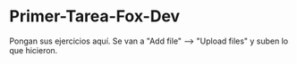 # Primer-Tarea-Fox-Dev

Pongan sus ejercicios aquí. Se van a "Add file" --> "Upload files" y suben lo que hicieron.
